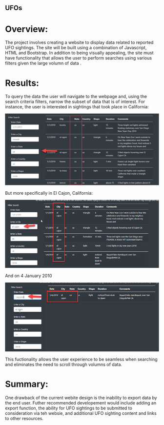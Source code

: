 ## UFOs

# Overview: 

The project involves creating a website to display data related to reported UFO sightings. The site will be built using a combination of Javascript, HTML and Bootstrap. In addition to being visually appealing, the site must have functionality that allows the user to perform searches using various filters given the large volumn of data .

# Results:

To query the data the user will navigate to the webpage and, using the search criteria filters, narrow the subset of data that is of interest. For instance, the user is interested in sightings that took place in California:

![](https://github.com/NAppazeller/UFOs/blob/main/static/images/ReadMe_Image_1.jpg)


But more specifically in El Cajon, California:

![](https://github.com/NAppazeller/UFOs/blob/main/static/images/ReadMe_Image_2.jpg)


And on 4 January 2010

![](https://github.com/NAppazeller/UFOs/blob/main/static/images/ReadMe_Image_3.jpg)

This fuctionality allows the user experience to be seamless when searching and eliminates the need to scroll through volumns of data.

# Summary: 

One drawback of the current webite design is the inability to export data by the end user. Futher recommended developement would include adding an export function, the ability for UFO sightings to be submitted to consideration via teh websie, and additional UFO sighting content and links to other resources.
